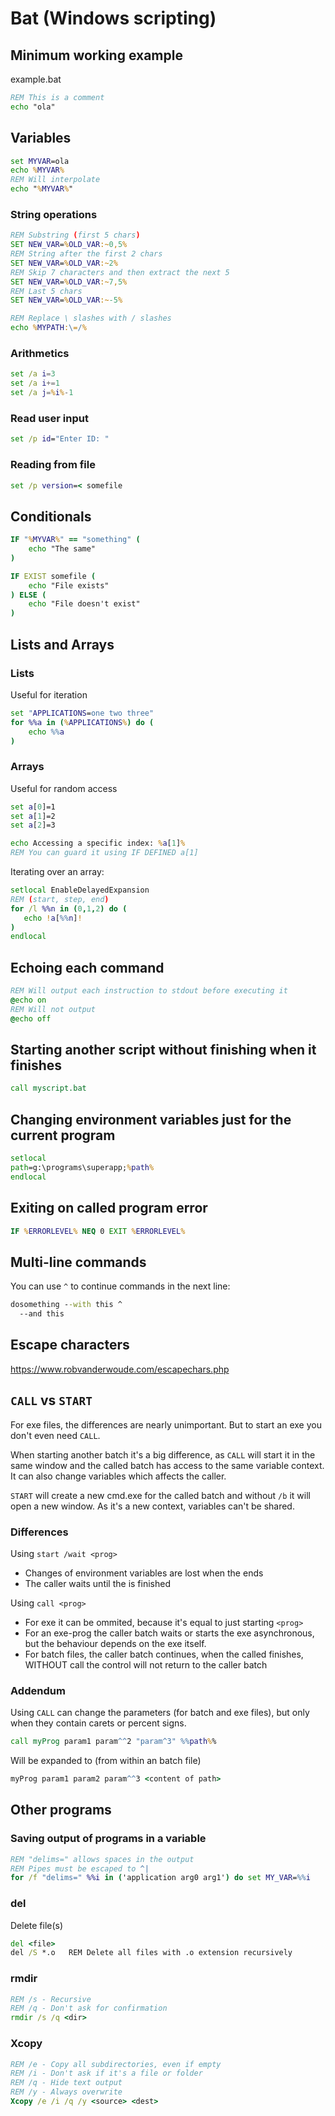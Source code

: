 # Bat (Windows scripting)

## Minimum working example

example.bat
```cmd
REM This is a comment
echo "ola"
```

## Variables

```cmd
set MYVAR=ola
echo %MYVAR%
REM Will interpolate
echo "%MYVAR%"
```

### String operations
```cmd
REM Substring (first 5 chars)
SET NEW_VAR=%OLD_VAR:~0,5%
REM String after the first 2 chars
SET NEW_VAR=%OLD_VAR:~2%
REM Skip 7 characters and then extract the next 5
SET NEW_VAR=%OLD_VAR:~7,5%
REM Last 5 chars
SET NEW_VAR=%OLD_VAR:~-5%

REM Replace \ slashes with / slashes
echo %MYPATH:\=/%
```

### Arithmetics

```cmd
set /a i=3
set /a i+=1
set /a j=%i%-1
```

### Read user input
```cmd
set /p id="Enter ID: "
```

### Reading from file
```cmd
set /p version=< somefile
```

## Conditionals

```cmd
IF "%MYVAR%" == "something" (
    echo "The same"
)

IF EXIST somefile (
    echo "File exists"
) ELSE (
    echo "File doesn't exist"
)
```

## Lists and Arrays

### Lists

Useful for iteration

```cmd
set "APPLICATIONS=one two three"
for %%a in (%APPLICATIONS%) do (
    echo %%a
)
```

### Arrays

Useful for random access

```cmd
set a[0]=1
set a[1]=2 
set a[2]=3

echo Accessing a specific index: %a[1]%
REM You can guard it using IF DEFINED a[1]
```

Iterating over an array:

```cmd
setlocal EnableDelayedExpansion
REM (start, step, end)
for /l %%n in (0,1,2) do (
   echo !a[%%n]!
)
endlocal
```

## Echoing each command

```cmd
REM Will output each instruction to stdout before executing it
@echo on
REM Will not output
@echo off
```

## Starting another script without finishing when it finishes

```cmd
call myscript.bat
```

## Changing environment variables just for the current program

```cmd
setlocal
path=g:\programs\superapp;%path%
endlocal
```

## Exiting on called program error

```cmd
IF %ERRORLEVEL% NEQ 0 EXIT %ERRORLEVEL%
```

## Multi-line commands

You can use `^` to continue commands in the next line:

```cmd
dosomething --with this ^
  --and this
```

## Escape characters

https://www.robvanderwoude.com/escapechars.php

## `CALL` vs `START`

For exe files, the differences are nearly unimportant. But to start an exe you don't even need `CALL`.

When starting another batch it's a big difference, as `CALL` will start it in the same window and the called batch has access to the same variable context.
It can also change variables which affects the caller.

`START` will create a new cmd.exe for the called batch and without `/b` it will open a new window. As it's a new context, variables can't be shared.

### Differences

Using `start /wait <prog>`
- Changes of environment variables are lost when the <prog> ends
- The caller waits until the <prog> is finished

Using `call <prog>`
- For exe it can be ommited, because it's equal to just starting `<prog>`
- For an exe-prog the caller batch waits or starts the exe asynchronous, but the behaviour depends on the exe itself.
- For batch files, the caller batch continues, when the called <batch-file> finishes, WITHOUT call the control will not return to the caller batch

### Addendum
Using `CALL` can change the parameters (for batch and exe files), but only when they contain carets or percent signs.

```cmd
call myProg param1 param^^2 "param^3" %%path%%
```

Will be expanded to (from within an batch file)

```cmd
myProg param1 param2 param^^3 <content of path>
```

## Other programs

### Saving output of programs in a variable

```cmd
REM "delims=" allows spaces in the output
REM Pipes must be escaped to ^|
for /f "delims=" %%i in ('application arg0 arg1') do set MY_VAR=%%i
```

### del
Delete file(s)

```cmd
del <file>
del /S *.o   REM Delete all files with .o extension recursively
```

### rmdir
```cmd
REM /s - Recursive
REM /q - Don't ask for confirmation
rmdir /s /q <dir>
```

### Xcopy

```cmd
REM /e - Copy all subdirectories, even if empty
REM /i - Don't ask if it's a file or folder
REM /q - Hide text output
REM /y - Always overwrite
Xcopy /e /i /q /y <source> <dest>
```
